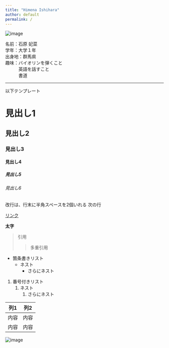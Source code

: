 ```yaml
---
title: "Himena Ishihara"
author: default
permalink: /
---
```


![image](/GHPages_WebSite/assets/images/logo-150.png)

名前：石原 妃菜    
学年：大学１年  
出身地：群馬県  
趣味：バイオリンを弾くこと  
　　　英語を話すこと  
　　　書道



---

以下テンプレート

# 見出し1
## 見出し2
### 見出し3
#### 見出し4
##### 見出し5
###### 見出し6

改行は、行末に半角スペースを2個いれる
次の行

[リンク](https://www.google.co.jp/)

**太字**

> 引用
>> 多重引用


- 箇条書きリスト
  - ネスト
    - さらにネスト


1. 番号付きリスト
   1. ネスト
      1. さらにネスト


| 列1  | 列2  |
|-----|-----|
| 内容  | 内容  |
| 内容  | 内容  |

![image](/GHPages_WebSite/assets/images/logo-150.png)
